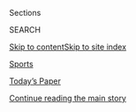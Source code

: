 <div id="app">

<div>

<div class="NYTAppHideMasthead css-zz1s19 e1suatyy0">

<div class="section css-ui9rw0 e1suatyy2">

<div class="css-11hrj97 er09x8g0">

<div class="css-6n7j50">

</div>

<span class="css-1dv1kvn">Sections</span>

<div class="css-10488qs">

<span class="css-1dv1kvn">SEARCH</span>

</div>

[Skip to content](#site-content)[Skip to site index](#site-index)

</div>

<div id="masthead-section-label" class="css-1fnb9ct eaxe0e00">

[Sports](https://www.nytimes.com/section/sports)

</div>

<div class="css-10698na e1huz5gh0">

</div>

</div>

<div id="masthead-bar-one" class="section hasLinks css-15hmgas e1csuq9d3">

<div class="css-uqyvli e1csuq9d0">

</div>

<div class="css-1uqjmks e1csuq9d1">

</div>

<div class="css-9e9ivx">

[](https://myaccount.nytimes.com/auth/login?response_type=cookie&client_id=vi)

</div>

<div class="css-1bvtpon e1csuq9d2">

[Today’s Paper](https://www.nytimes.com/section/todayspaper)

</div>

</div>

</div>

</div>

<div data-aria-hidden="false">

<div id="site-content" role="main">

<div id="top-wrapper" class="css-15p45cc eaca97t0" type="top">

<div id="top-slug" class="css-19x0jxb eaca97t1" hidden="">

Advertisement

</div>

[Continue reading the main story](#after-top)

<div class="ad top-wrapper" style="text-align:center;height:100%;display:block;min-height:90px">

<div id="top" class="place-ad" data-position="top" data-size-key="top">

</div>

</div>

<div id="after-top">

</div>

</div>

<div id="collection-sports" class="section css-15h4p1b e9abtgs0">

<div class="css-1j21atc e1svk9qx1">

<div class="css-fmiefx e1svk9qx2">

<div class="css-1hk7r2m eu54l5x0">

<div id="sponsor-wrapper" class="css-7a1pgi eaca97t0" type="sponsor" hidden="">

<div id="sponsor-slug" class="css-1l4mleb eaca97t1" hidden="">

Supported by

</div>

[Continue reading the main story](#after-sponsor)

<div id="sponsor" class="ad sponsor-wrapper" style="text-align:left;height:100%;display:block">

</div>

<div id="after-sponsor">

</div>

</div>

</div>

</div>

<div class="css-nfcc9b e1svk9qx3">

<div class="css-vl9dhg e1svk9qx5">

<div class="css-1nrhkj6 e1svk9qx6">

# Sports

<div class="follow-button-placeholder" data-collection-id="">

</div>

<div class="css-d8bdto" role="toolbar" data-aria-label="Social Media Share buttons, Save button, and Comments Panel with current comment count" data-testid="share-tools">

  - 
  - 
  - 
  - 
    
    <div class="css-6n7j50">
    
    </div>

</div>

</div>

</div>

</div>

</div>

1.  [Baseball](/section/sports/baseball)
2.  [N.F.L.](/section/sports/football)
3.  [College Football](/section/sports/ncaafootball)
4.  [N.B.A.](/section/sports/basketball)
5.  [College Basketball](/section/sports/ncaabasketball)
6.  [Hockey](/section/sports/hockey)
7.  [Soccer](/section/sports/soccer)
8.  [Golf](/section/sports/golf)
9.  [Tennis](/section/sports/tennis)

<!-- end list -->

1.  Scoreboards
2.  [M.L.B](https://nytimes.stats.com/mlb/scoreboard.asp)
3.  [N.F.L.](https://nytimes.stats.com/fb/scoreboard.asp)
4.  [College Football](https://nytimes.stats.com/cfb/scoreboard.asp)
5.  [N.B.A.](https://nytimes.stats.com/nba/scoreboard.asp)
6.  [W.N.B.A](https://nytimes.stats.com/wnba/scoreboard.asp)
7.  [N.C.A.A](https://nytimes.stats.com/cbk/scoreboard.asp)
8.  [N.H.L](https://nytimes.stats.com/nhl/scoreboard.asp)
9.  [Golf](https://nytimes.stats.com/golf/final.asp)
10. [Tennis](https://nytimes.stats.com/tennis/scoreboard.asp)

<div class="css-4svvz1 ekkqrpp0">

<div id="collection-highlights-container" class="section css-18l1u7x e46isfb1">

<div class="css-m1whxf ekkqrpp1">

## Highlights

1.  ![<span class="css-1nk1g0h e1oaj3zl2"><span class="css-1dv1kvn">Credit</span>Harry
    How/Getty
    Images</span>](https://static01.nyt.com/images/2020/08/08/sports/08pga-silence1/08pga-silence1-threeByTwoMediumAt2X-v2.jpg)
    
    <div class="css-xbztij">
    
    <div class="css-1hyfx7x">
    
    [![](https://static01.nyt.com/images/2020/08/08/sports/08pga-silence1/08pga-silence1-thumbStandard.jpg)](/2020/08/08/sports/golf/pga-championship-scores.html)
    
    </div>
    
    ### P.G.A. Championship
    
    ## [The Deafening Silence of a Coronavirus Championship](/2020/08/08/sports/golf/pga-championship-scores.html)
    
    Many sports have returned to play without fans. Golf is deciding a
    major championship without them. For players used to feeding off the
    crowd’s energy and reactions, it’s just not the same.
    
    <span class="css-me3p27"></span><span class="css-1dydysp e4e4i5l3"></span><span class="css-9voj2j">By
    <span class="css-1baulvz last-byline" itemprop="name">John
    Branch</span></span>
    
    </div>

2.  1.  ![<span class="css-1nk1g0h e1oaj3zl2"><span class="css-1dv1kvn">Credit</span>Delaney
        Lund</span>](https://static01.nyt.com/images/2020/08/07/sports/07nba-virtualfans01/07nba-virtualfans01-threeByTwoMediumAt2X-v2.jpg)
        
        <div class="css-1r9cexg">
        
        <div class="css-1ox3lt4">
        
        [![](https://static01.nyt.com/images/2020/08/07/sports/07nba-virtualfans01/merlin_175441551_836c02b1-6cb4-4809-9f4c-b2600ec91b00-thumbStandard.jpg)](/2020/08/07/sports/basketball/nba-virtual-fans.html)
        
        </div>
        
        ## [What It’s Like to Be a Virtual N.B.A. Fan](/2020/08/07/sports/basketball/nba-virtual-fans.html)
        
        No standing up, and definitely no cursing: The basketball
        superfan known as Bongo Lady takes us behind the screen as she
        is beamed into an N.B.A. game from her couch in Mississippi.
        
        <span class="css-me3p27"></span><span class="css-1dydysp e4e4i5l3"></span><span class="css-9voj2j">By
        <span class="css-1baulvz last-byline" itemprop="name">Scott
        Cacciola</span></span>
        
        </div>
    
    2.  ![<span class="css-1nk1g0h e1oaj3zl2"><span class="css-1dv1kvn">Credit</span>Sean
        M. Haffey/Getty
        Images</span>](https://static01.nyt.com/images/2020/08/07/sports/07kepner1/merlin_174199491_8d9c6710-565b-4d3b-9da3-960e91c5c22b-threeByTwoMediumAt2X.jpg)
        
        <div class="css-1r9cexg">
        
        <div class="css-1ox3lt4">
        
        [![](https://static01.nyt.com/images/2020/08/07/sports/07kepner1/merlin_174199491_8d9c6710-565b-4d3b-9da3-960e91c5c22b-thumbStandard.jpg)](/2020/08/08/sports/baseball/mlb-pitching-injuries.html)
        
        </div>
        
        ### on baseball
        
        ## [Pitchers Are Creatures of Habit. A Season of Chaos Is Testing Them.](/2020/08/08/sports/baseball/mlb-pitching-injuries.html)
        
        Some have resorted to throwing against mattresses in quarantine.
        Some have sustained early injuries. And all pitchers are trying
        to cope without their normal routines.
        
        <span class="css-me3p27"></span><span class="css-1dydysp e4e4i5l3"></span><span class="css-9voj2j">By
        <span class="css-1baulvz last-byline" itemprop="name">Tyler
        Kepner</span></span>
        
        </div>
    
    3.  ![<span class="css-1nk1g0h e1oaj3zl2"><span class="css-1dv1kvn">Credit</span>Stacey
        Heatherington/NYRA, via Associated
        Press</span>](https://static01.nyt.com/images/2020/08/08/sports/08travers/merlin_175485759_ee76117d-2894-41c4-8771-f258a682c723-threeByTwoMediumAt2X.jpg)
        
        <div class="css-1r9cexg">
        
        <div class="css-1ox3lt4">
        
        [![](https://static01.nyt.com/images/2020/08/08/sports/08travers/merlin_175485759_ee76117d-2894-41c4-8771-f258a682c723-thumbStandard.jpg)](/2020/08/08/sports/horse-racing/tiz-the-law-travers.html)
        
        </div>
        
        ## [Tiz the Law Wins the Travers in a Runaway](/2020/08/08/sports/horse-racing/tiz-the-law-travers.html)
        
        The Belmont winner will head to the postponed Kentucky Derby as
        the favorite after breezing to victory at Saratoga.
        
        <span class="css-me3p27"></span><span class="css-1dydysp e4e4i5l3"></span><span class="css-9voj2j">By
        <span class="css-1baulvz last-byline" itemprop="name">Joe
        Drape</span></span>
        
        </div>

</div>

<div class="css-1xdhyk6 e46isfb0">

<div class="css-zk12ih ef6si7p0">

1.  ![<span class="css-1hhnwbi e1oaj3zl2"><span class="css-1dv1kvn">Credit</span>Christian
    Monterrosa for The New York
    Times</span>](https://static01.nyt.com/images/2020/08/08/sports/08nfl-optouts-1/merlin_175405419_33dfb7cf-fa3d-40d2-9094-3dc79fc00fc7-videoLarge.jpg)
    
    <div class="css-10wtrbd">
    
    ## [Bear Hugs and Bubbles: Why Some N.F.L. Players Opted Out](/2020/08/08/sports/football/nfl-players-opt-out.html)
    
    “I’m literally bear-hugging another creature on the other side of
    the ball every single play,” Leo Koloamatangi, a Jets offensive
    lineman, said. “If that guy has any symptoms, I’m going to get
    them.”
    
    <span class="css-me3p27"></span><span class="css-1dydysp e4e4i5l3"></span><span class="css-9voj2j">By
    <span class="css-1baulvz last-byline" itemprop="name">Ben
    Shpigel</span></span>
    
    </div>

2.  ![<span class="css-1hhnwbi e1oaj3zl2"><span class="css-1dv1kvn">Credit</span>Tom
    Pennington/Getty
    Images</span>](https://static01.nyt.com/images/2020/08/07/sports/07pga-live-2/merlin_175451520_0749e3d8-5836-4bc3-a036-b0045d77b4a0-videoLarge.jpg)
    
    <div class="css-10wtrbd">
    
    ## [Tiger Woods’s Latest Adjustment Becomes a Burden](/2020/08/08/sports/golf/tiger-woods-pga-championship-friday.html)
    
    On Friday, Woods struggled with a new longer putter on the way to a
    hard-earned two-over-par 72. He finished eight strokes behind the
    P.G.A. Championship leader Haotong Li.
    
    <span class="css-me3p27"></span><span class="css-1dydysp e4e4i5l3"></span><span class="css-9voj2j">By
    <span class="css-1baulvz last-byline" itemprop="name">Brian
    Murphy</span></span>
    
    </div>

3.  ![<span class="css-1hhnwbi e1oaj3zl2"><span class="css-1dv1kvn">Credit</span>Kirby
    Lee/USA Today Sports, via
    Reuters</span>](https://static01.nyt.com/images/2020/08/08/sports/08pac12-01/08pac12-01-videoLarge.jpg)
    
    <div class="css-10wtrbd">
    
    ## [Pac-12 Players Say Commissioner Was Dismissive of Their Virus Concerns](/2020/08/08/sports/ncaafootball/coronavirus-pac-12-players-larry-scott.html)
    
    The players, who have pushed for more-frequent virus testing and
    stronger protection of their status with the team, said Pac-12
    Commissioner Larry Scott offered no concrete mandates for the
    league’s universities.
    
    <span class="css-me3p27"></span><span class="css-1dydysp e4e4i5l3"></span><span class="css-9voj2j">By
    <span class="css-1baulvz last-byline" itemprop="name">Billy
    Witz</span></span>
    
    </div>

4.  ### essay
    
    ![<span class="css-1hhnwbi e1oaj3zl2"><span class="css-1dv1kvn">Credit</span>Seth
    Wenig/Associated
    Press</span>](https://static01.nyt.com/images/2020/08/07/sports/07virus-barry-essay-3/merlin_175140492_050c304c-1b14-40bc-911a-d4e02a7b7c26-videoLarge.jpg)
    
    <div class="css-10wtrbd">
    
    ## [The Weird, Disturbing (and Comforting) Return of Pro Sports](/2020/08/07/sports/coronavirus-restart-nba-baseball.html)
    
    The swirl of conflicting emotions about the return of sports, and
    whether it will last, seems apt for these turbulent times of
    pandemic and social unrest.
    
    <span class="css-me3p27"></span><span class="css-1dydysp e4e4i5l3"></span><span class="css-9voj2j">By
    <span class="css-1baulvz last-byline" itemprop="name">Dan
    Barry</span></span>
    
    </div>

5.  ![<span class="css-1hhnwbi e1oaj3zl2"><span class="css-1dv1kvn">Credit</span>AJ
    Mast for The New York
    Times</span>](https://static01.nyt.com/images/2020/08/07/sports/07nfl-employees01/07nfl-employees01-videoLarge.jpg)
    
    <div class="css-10wtrbd">
    
    ## [N.F.L.’s Push Ahead With Season Rankles Workers in the Home Office](/2020/08/07/sports/football/coronavirus-nfl-restart-season.html)
    
    Workers who have been ordered back to the league’s headquarters are
    resisting, arguing that the reopening was rushed and that in some
    ways they have been put in an “impossible situation.”
    
    <span class="css-me3p27"></span><span class="css-1dydysp e4e4i5l3"></span><span class="css-9voj2j">By
    <span class="css-1baulvz" itemprop="name">Kate Kelly</span> and
    <span class="css-1baulvz last-byline" itemprop="name">Ken
    Belson</span></span>
    
    </div>

</div>

</div>

<div class="css-1xdhyk6 e46isfb0">

<div class="css-zk12ih ef6si7p0">

1.  ### on tennis
    
    ![<span class="css-1hhnwbi e1oaj3zl2"><span class="css-1dv1kvn">Credit</span>Ben
    Solomon for The New York
    Times</span>](https://static01.nyt.com/images/2020/08/09/sports/07tennis-serena-sub/merlin_160252602_261d1c0d-04de-4dbc-b545-949df424aa39-videoLarge.jpg)
    
    <div class="css-10wtrbd">
    
    ## [After It All, Serena Williams Still Has No. 24 In Sight](/2020/08/07/sports/tennis/serena-williams-us-open.html)
    
    After the coronavirus paused the tours, Williams is gearing up for
    the U.S. Open, her next opportunity to tie Margaret Court’s Grand
    Slam singles title record.
    
    <span class="css-me3p27"></span><span class="css-1dydysp e4e4i5l3"></span><span class="css-9voj2j">By
    <span class="css-1baulvz last-byline" itemprop="name">Christopher
    Clarey</span></span>
    
    </div>

2.  ![<span class="css-1hhnwbi e1oaj3zl2"><span class="css-1dv1kvn">Credit</span></span>](https://static01.nyt.com/images/2020/08/08/sports/08indonesia-badminton-promo/08indonesia-badminton-promo-videoLarge.jpg)
    
    <div class="css-10wtrbd">
    
    ## [‘When You Say Badminton, You Say Indonesia’](/2020/08/07/sports/badminton-indonesia.html)
    
    Badminton is part of the national identity. It is the only sport in
    which Indonesia has won an Olympic gold medal, and the country had
    expected to add another this month in Tokyo.
    
    <span class="css-me3p27"></span><span class="css-1dydysp e4e4i5l3"></span><span class="css-9voj2j">By
    <span class="css-1baulvz last-byline" itemprop="name">James
    Hill</span></span>
    
    </div>

3.  ![<span class="css-1hhnwbi e1oaj3zl2"><span class="css-1dv1kvn">Credit</span>Jamie
    Squire/Getty
    Images</span>](https://static01.nyt.com/images/2020/08/07/sports/07pga-koepka/merlin_175392972_a0fbddf9-9c59-4960-8d1a-7d0af2748f2e-videoLarge.jpg)
    
    <div class="css-10wtrbd">
    
    ## [Brooks Koepka Is Here to Win Majors, Not Friends](/2020/08/07/sports/brooks-koepka-pga-championship.html)
    
    Koepka is gunning to be the first man in nearly 100 years to
    three-peat at the P.G.A. Championship and doesn’t mind saying so.
    
    <span class="css-me3p27"></span><span class="css-1dydysp e4e4i5l3"></span><span class="css-9voj2j">By
    <span class="css-1baulvz last-byline" itemprop="name">John
    Branch</span></span>
    
    </div>

4.  ![<span class="css-1hhnwbi e1oaj3zl2"><span class="css-1dv1kvn">Credit</span>Mark
    J. Terrill/Associated
    Press</span>](https://static01.nyt.com/images/2020/08/07/multimedia/07xp-angels-fentanyl-pix/07xp-angels-fentanyl-pix-videoLarge.jpg)
    
    <div class="css-10wtrbd">
    
    ## [Former Angels Employee Charged in Pitcher’s Overdose Death](/2020/08/07/sports/baseball/la-angels-fentanyl-tyler-skaggs.html)
    
    Tyler Skaggs, who had fentanyl and oxycodone in his system at the
    time of his death, would not have died if not for the fentanyl,
    federal prosecutors said on Friday.
    
    <span class="css-me3p27"></span><span class="css-1dydysp e4e4i5l3"></span><span class="css-9voj2j">By
    <span class="css-1baulvz last-byline" itemprop="name">Christina
    Morales</span></span>
    
    </div>

5.  ![<span class="css-1hhnwbi e1oaj3zl2"><span class="css-1dv1kvn">Credit</span>Bryn
    Lennon/Getty
    Images</span>](https://static01.nyt.com/images/2020/08/08/multimedia/08sp-f1-diversity-inyt1/08sp-f1-diversity-inyt1-videoLarge.jpg)
    
    <div class="css-10wtrbd">
    
    ## [Lewis Hamilton Is Demanding Change](/2020/08/07/sports/autoracing/lewis-hamilton-formula-1-diversity.html)
    
    The only Black driver in Formula 1 history says the sport has been
    too slow to increase diversity. “We’ve not changed anything.”
    
    <span class="css-me3p27"></span><span class="css-1dydysp e4e4i5l3"></span><span class="css-9voj2j">By
    <span class="css-1baulvz last-byline" itemprop="name">Luke
    Smith</span></span>
    
    </div>

</div>

</div>

</div>

<div id="mid1-wrapper" class="css-1mn4oms eaca97t0" type="rank">

<div id="mid1-slug" class="css-1tag3rd eaca97t1">

Advertisement

</div>

[Continue reading the main story](#after-mid1)

<div id="mid1" class="ad mid1-wrapper" style="text-align:center;height:100%;display:block">

</div>

<div id="after-mid1">

</div>

</div>

</div>

<div class="css-185go5a e1o5byef0">

<div class="css-15cbhtu">

  - [Latest](#stream-panel)
  - <span class="css-6n7j50">Search</span>
    <div class="control">
    <div class="label-container css-1dv1kvn">
    Search
    </div>
    <div class="css-wm4t3d">
    **<span id="clear-search-input" class="css-1dv1kvn">Clear this text
    input</span>
    </div>
    </div>
    <span class="css-1iovbfw"></span>

<div id="stream-panel" class="section css-8msx5b e1jz0cab1">

<div class="css-13mho3u">

1.  
    
    <div class="css-1cp3ece">
    
    <div class="css-1l4spti">
    
    [](/2020/08/08/sports/soccer/juventus-sarri-champions-league.html)
    
    <div class="css-79elbk">
    
    ![](https://static01.nyt.com/images/2020/08/08/sports/08onsoccer-sarri/merlin_175462515_96897e40-5fad-42f4-b5b1-83032e456016-thumbWide.jpg?quality=75&auto=webp&disable=upscale)
    
    </div>
    
    ### <span class="css-m70j1g">On Soccer</span>
    
    ## In Champions League, a Coach With the Right Résumé Can Still Get It Wrong
    
    For Europe’s superclubs, the bar for success hasn’t changed. What
    teams look for in a coach absolutely has.
    
    <div class="css-1nqbnmb ea5icrr0">
    
    By <span class="css-1n7hynb">Rory Smith</span>
    
    </div>
    
    </div>
    
    <div class="css-1lc2l26 e1xfvim33">
    
    </div>
    
    </div>

2.  
    
    <div class="css-1cp3ece">
    
    <div class="css-1l4spti">
    
    [](/2020/08/07/sports/baseball/cardinals-game-postponed-coronavirus.html)
    
    <div class="css-79elbk">
    
    ![](https://static01.nyt.com/images/2020/08/07/sports/07cardinals1/merlin_175298994_f3e819ae-8265-4ea8-8c36-060bf4269b64-thumbWide.jpg?quality=75&auto=webp&disable=upscale)
    
    </div>
    
    ## Cardinals-Cubs Series Is Postponed After More Virus Cases
    
    The Cardinals have been off for a week because of an outbreak that
    emerged last weekend, but their hiatus was extended again.
    
    <div class="css-1nqbnmb ea5icrr0">
    
    By <span class="css-1n7hynb">The Associated Press</span>
    
    </div>
    
    </div>
    
    <div class="css-1lc2l26 e1xfvim33">
    
    </div>
    
    </div>

3.  
    
    <div class="css-1cp3ece">
    
    <div class="css-1l4spti">
    
    [](/2020/08/07/sports/dan-snyder-washington-nfl-defamation-lawsuit.html)
    
    <div class="css-79elbk">
    
    ![](https://static01.nyt.com/images/2020/08/08/sports/07nfl-snyder-print/merlin_159902166_f270ac29-cadc-491f-a04e-62e2dc27fc88-thumbWide.jpg?quality=75&auto=webp&disable=upscale)
    
    </div>
    
    ## Washington N.F.L. Owner Dan Snyder Sues Media Company for Defamation
    
    Snyder claimed in a lawsuit that an Indian website’s posts were
    “malicious criminal allegations.” It is his first public strike
    after a wave of attacks on his operation of the team.
    
    <div class="css-1nqbnmb ea5icrr0">
    
    By <span class="css-1n7hynb">Ken Belson, Katherine Rosman
    <span>and</span> Kevin Draper</span>
    
    </div>
    
    </div>
    
    <div class="css-1lc2l26 e1xfvim33">
    
    </div>
    
    </div>

4.  
    
    <div class="css-1cp3ece">
    
    <div class="css-1l4spti">
    
    [](/2020/08/07/sports/soccer/david-silva-manchester-city.html)
    
    <div class="css-79elbk">
    
    ![](https://static01.nyt.com/images/2020/08/07/sports/07rorynewsletter-silva1/07rorynewsletter-silva1-thumbWide.jpg?quality=75&auto=webp&disable=upscale)
    
    </div>
    
    ### <span class="css-m70j1g">Rory Smith On Soccer</span>
    
    ## We Know Little About David Silva. That’s How He Wanted It.
    
    The glowing testimonies to the Manchester City playmaker as he
    departs the Premier League have focused on his play, not his
    personality. That was by design.
    
    <div class="css-1nqbnmb ea5icrr0">
    
    By <span class="css-1n7hynb">Rory Smith</span>
    
    </div>
    
    </div>
    
    <div class="css-1lc2l26 e1xfvim33">
    
    </div>
    
    </div>

5.  
    
    <div class="css-1cp3ece">
    
    <div class="css-1l4spti">
    
    [](/2020/08/07/style/gamer-chair-market-herman-miller.html)
    
    <div class="css-79elbk">
    
    ![](https://static01.nyt.com/images/2020/08/09/fashion/22CHAIRS2/oakImage-1595261127673-thumbWide.jpg?quality=75&auto=webp&disable=upscale)
    
    </div>
    
    ## This Is Not a Desk Chair
    
    The pandemic has put video game equipment in unusually high demand.
    The gaming chair is ascendant.
    
    <div class="css-1nqbnmb ea5icrr0">
    
    By <span class="css-1n7hynb">Sanam Yar</span>
    
    </div>
    
    </div>
    
    <div class="css-1lc2l26 e1xfvim33">
    
    </div>
    
    </div>

6.  
    
    <div class="css-1cp3ece">
    
    <div class="css-1l4spti">
    
    [](/2020/08/07/sports/autoracing/formula-1-season-coronavirus.html)
    
    <div class="css-79elbk">
    
    ![](https://static01.nyt.com/images/2020/08/08/multimedia/08sp-f1-season-inyt1/08sp-f1-season-inyt1-thumbWide-v2.jpg?quality=75&auto=webp&disable=upscale)
    
    </div>
    
    ## A Formula 1 Season Like No Other
    
    The pandemic has forced the sport to patch together a schedule with
    new races and new tracks, with more to come. What’s the same is
    Mercedes, which is still on top.
    
    <div class="css-1nqbnmb ea5icrr0">
    
    By <span class="css-1n7hynb">Ian Parkes</span>
    
    </div>
    
    </div>
    
    <div class="css-1lc2l26 e1xfvim33">
    
    </div>
    
    </div>

7.  
    
    <div class="css-1cp3ece">
    
    <div class="css-1l4spti">
    
    [](/2020/08/07/sports/baseball/horace-clarke-dead.html)
    
    <div class="css-79elbk">
    
    ![](https://static01.nyt.com/images/2020/08/08/obituaries/00ClarkeH1/00ClarkeH1-thumbWide.jpg?quality=75&auto=webp&disable=upscale)
    
    </div>
    
    ## Horace Clarke, Standout in a Dismal Yankee Era, Dies at 82
    
    He was a solid, dependable player, but he had the misfortune of
    joining the Yankees just as they tumbled from greatness.
    
    <div class="css-1nqbnmb ea5icrr0">
    
    By <span class="css-1n7hynb">Mathew Brownstein</span>
    
    </div>
    
    </div>
    
    <div class="css-1lc2l26 e1xfvim33">
    
    </div>
    
    </div>

8.  
    
    <div class="css-1cp3ece">
    
    <div class="css-1l4spti">
    
    [](/2020/08/07/sports/autoracing/formula-1-silverstone-pandemic.html)
    
    <div class="css-79elbk">
    
    ![](https://static01.nyt.com/images/2020/08/08/multimedia/08sp-f1-silverstone-inyt1/08sp-f1-silverstone-inyt1-thumbWide.jpg?quality=75&auto=webp&disable=upscale)
    
    </div>
    
    ## No Fans, Fewer Workers. How Hard Could Holding Races at Silverstone Be?
    
    Stuart Pringle, who runs the track, said holding consecutive events
    at the storied circuit during the pandemic had been one challenge
    after another.
    
    <div class="css-1nqbnmb ea5icrr0">
    
    By <span class="css-1n7hynb">Ian Parkes</span>
    
    </div>
    
    </div>
    
    <div class="css-1lc2l26 e1xfvim33">
    
    </div>
    
    </div>

9.  
    
    <div class="css-1cp3ece">
    
    <div class="css-1l4spti">
    
    [](/2020/08/07/sports/tiz-the-law-millions.html)
    
    <div class="css-79elbk">
    
    ![](https://static01.nyt.com/images/2020/08/08/sports/07horses2-print/07horses-1-thumbWide.jpg?quality=75&auto=webp&disable=upscale)
    
    </div>
    
    ### <span class="css-m70j1g">On Horse Racing</span>
    
    ## For a Small Stable, Big Prizes Could Lie Ahead
    
    Tiz the Law has won the first leg of this year’s rejiggered Triple
    Crown, and his stallion rights have the potential to generate
    millions for Sackatoga Stable in New York.
    
    <div class="css-1nqbnmb ea5icrr0">
    
    By <span class="css-1n7hynb">Joe Drape</span>
    
    </div>
    
    </div>
    
    <div class="css-1lc2l26 e1xfvim33">
    
    </div>
    
    </div>

10. 
    
    <div class="css-1cp3ece">
    
    <div class="css-1l4spti">
    
    [](/2020/08/06/sports/baseball/mlb-safety-protocols.html)
    
    <div class="css-79elbk">
    
    ![](https://static01.nyt.com/images/2020/08/06/sports/06mlb-protocols/06mlb-protocols-thumbWide.jpg?quality=75&auto=webp&disable=upscale)
    
    </div>
    
    ## M.L.B. Tightens Virus Protocols Again in Wake of Outbreaks
    
    Players and staff members must wear masks in more places and cannot
    visit “bars, lounges or malls,” among other locations, when they are
    home.
    
    <div class="css-1nqbnmb ea5icrr0">
    
    By <span class="css-1n7hynb">Tyler Kepner</span>
    
    </div>
    
    </div>
    
    <div class="css-1lc2l26 e1xfvim33">
    
    </div>
    
    </div>

<div class="css-13mho3u">

<div class="css-1t62hi8">

<div class="css-1stvaey">

Show More

<div>

<div style="border:0;clip:rect(0 0 0 0);height:1px;margin:-1px;overflow:hidden;white-space:nowrap;padding:0;width:1px;position:absolute" role="log" data-aria-live="assertive">

</div>

<div style="border:0;clip:rect(0 0 0 0);height:1px;margin:-1px;overflow:hidden;white-space:nowrap;padding:0;width:1px;position:absolute" role="log" data-aria-live="assertive">

</div>

<div style="border:0;clip:rect(0 0 0 0);height:1px;margin:-1px;overflow:hidden;white-space:nowrap;padding:0;width:1px;position:absolute" role="log" data-aria-live="polite">

</div>

<div style="border:0;clip:rect(0 0 0 0);height:1px;margin:-1px;overflow:hidden;white-space:nowrap;padding:0;width:1px;position:absolute" role="log" data-aria-live="polite">

</div>

</div>

</div>

</div>

</div>

</div>

<div class="css-g6hk37 supplemental">

<div id="mid2-wrapper" class="css-10wkyv7 eaca97t0" type="lede">

<div id="mid2-slug" class="css-1tag3rd eaca97t1">

Advertisement

</div>

[Continue reading the main story](#after-mid2)

<div id="mid2" class="ad mid2-wrapper" style="text-align:center;height:100%;display:block;min-height:250px">

</div>

<div id="after-mid2">

</div>

</div>

## Marc Stein on the N.B.A.

<div class="css-hftqp3">

He has covered Jordan. He's covered Kobe. And LeBron vs. the Warriors.
Go behind the N.B.A.'s curtain with the league's foremost expert in a
new basketball newsletter.

</div>

[SIGN UP](/newsletters/signup/MSB)

<div id="mktg-wrapper" class="css-oxle51 eaca97t0" type="mktg">

<div id="mktg-slug" class="css-1tag3rd eaca97t1">

Advertisement

</div>

[Continue reading the main story](#after-mktg)

<div id="mktg" class="ad mktg-wrapper" style="text-align:center;height:100%;display:block">

</div>

<div id="after-mktg">

</div>

</div>

## Follow Us

<div class="module-body">

  - [**<span data-aria-hidden="true">NYTSports</span><span class="css-1dv1kvn">twitter
    page for NYTSports</span>](https://twitter.com/NYTSports)

</div>

## Sign Up for the Sports Newsletter

<div class="css-hftqp3">

Get the big sports news, highlights and analysis from Times journalists,
with distinctive takes on games and some behind-the-scenes surprises,
delivered to your inbox every week.

</div>

[SIGN UP](/newsletters/signup/SP)

</div>

</div>

</div>

</div>

</div>

</div>

## Site Index

<div>

</div>

## Site Information Navigation

  - [© <span>2020</span> <span>The New York Times
    Company</span>](https://help.nytimes.com/hc/en-us/articles/115014792127-Copyright-notice)

<!-- end list -->

  - [NYTCo](https://www.nytco.com/)
  - [Contact
    Us](https://help.nytimes.com/hc/en-us/articles/115015385887-Contact-Us)
  - [Work with us](https://www.nytco.com/careers/)
  - [Advertise](https://nytmediakit.com/)
  - [T Brand Studio](http://www.tbrandstudio.com/)
  - [Your Ad
    Choices](https://www.nytimes.com/privacy/cookie-policy#how-do-i-manage-trackers)
  - [Privacy](https://www.nytimes.com/privacy)
  - [Terms of
    Service](https://help.nytimes.com/hc/en-us/articles/115014893428-Terms-of-service)
  - [Terms of
    Sale](https://help.nytimes.com/hc/en-us/articles/115014893968-Terms-of-sale)
  - [Site Map](https://spiderbites.nytimes.com)
  - [Help](https://help.nytimes.com/hc/en-us)
  - [Subscriptions](https://www.nytimes.com/subscription?campaignId=37WXW)

</div>

</div>
